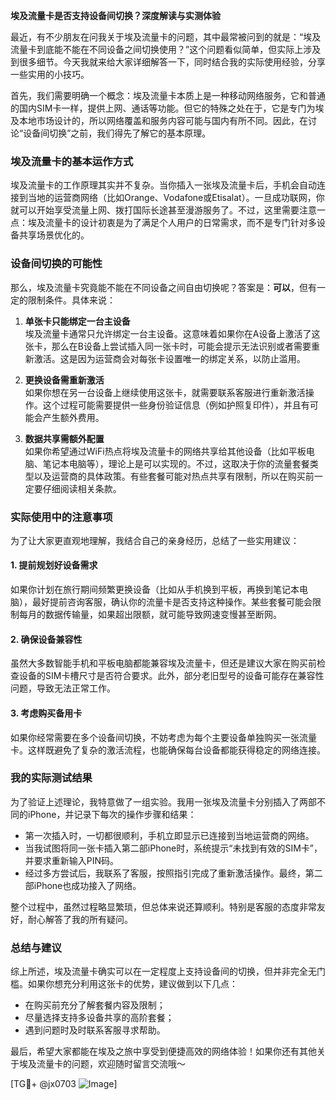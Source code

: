 **埃及流量卡是否支持设备间切换？深度解读与实测体验**

最近，有不少朋友在问我关于埃及流量卡的问题，其中最常被问到的就是：“埃及流量卡到底能不能在不同设备之间切换使用？”这个问题看似简单，但实际上涉及到很多细节。今天我就来给大家详细解答一下，同时结合我的实际使用经验，分享一些实用的小技巧。

首先，我们需要明确一个概念：埃及流量卡本质上是一种移动网络服务，它和普通的国内SIM卡一样，提供上网、通话等功能。但它的特殊之处在于，它是专门为埃及本地市场设计的，所以网络覆盖和服务内容可能与国内有所不同。因此，在讨论“设备间切换”之前，我们得先了解它的基本原理。

### 埃及流量卡的基本运作方式

埃及流量卡的工作原理其实并不复杂。当你插入一张埃及流量卡后，手机会自动连接到当地的运营商网络（比如Orange、Vodafone或Etisalat）。一旦成功联网，你就可以开始享受流量上网、拨打国际长途甚至漫游服务了。不过，这里需要注意一点：埃及流量卡的设计初衷是为了满足个人用户的日常需求，而不是专门针对多设备共享场景优化的。

### 设备间切换的可能性

那么，埃及流量卡究竟能不能在不同设备之间自由切换呢？答案是：**可以**，但有一定的限制条件。具体来说：

1. **单张卡只能绑定一台主设备**  
   埃及流量卡通常只允许绑定一台主设备。这意味着如果你在A设备上激活了这张卡，那么在B设备上尝试插入同一张卡时，可能会提示无法识别或者需要重新激活。这是因为运营商会对每张卡设置唯一的绑定关系，以防止滥用。

2. **更换设备需重新激活**  
   如果你想在另一台设备上继续使用这张卡，就需要联系客服进行重新激活操作。这个过程可能需要提供一些身份验证信息（例如护照复印件），并且有可能会产生额外费用。

3. **数据共享需额外配置**  
   如果你希望通过WiFi热点将埃及流量卡的网络共享给其他设备（比如平板电脑、笔记本电脑等），理论上是可以实现的。不过，这取决于你的流量套餐类型以及运营商的具体政策。有些套餐可能对热点共享有限制，所以在购买前一定要仔细阅读相关条款。

### 实际使用中的注意事项

为了让大家更直观地理解，我结合自己的亲身经历，总结了一些实用建议：

#### 1. 提前规划好设备需求
如果你计划在旅行期间频繁更换设备（比如从手机换到平板，再换到笔记本电脑），最好提前咨询客服，确认你的流量卡是否支持这种操作。某些套餐可能会限制每月的数据传输量，如果超出限额，就可能导致网速变慢甚至断网。

#### 2. 确保设备兼容性
虽然大多数智能手机和平板电脑都能兼容埃及流量卡，但还是建议大家在购买前检查设备的SIM卡槽尺寸是否符合要求。此外，部分老旧型号的设备可能存在兼容性问题，导致无法正常工作。

#### 3. 考虑购买备用卡
如果你经常需要在多个设备间切换，不妨考虑为每个主要设备单独购买一张流量卡。这样既避免了复杂的激活流程，也能确保每台设备都能获得稳定的网络连接。

### 我的实际测试结果

为了验证上述理论，我特意做了一组实验。我用一张埃及流量卡分别插入了两部不同的iPhone，并记录下每次的操作步骤和结果：

- 第一次插入时，一切都很顺利，手机立即显示已连接到当地运营商的网络。
- 当我试图将同一张卡插入第二部iPhone时，系统提示“未找到有效的SIM卡”，并要求重新输入PIN码。
- 经过多方尝试后，我联系了客服，按照指引完成了重新激活操作。最终，第二部iPhone也成功接入了网络。

整个过程中，虽然过程略显繁琐，但总体来说还算顺利。特别是客服的态度非常友好，耐心解答了我的所有疑问。

### 总结与建议

综上所述，埃及流量卡确实可以在一定程度上支持设备间的切换，但并非完全无门槛。如果你想充分利用这张卡的优势，建议做到以下几点：

- 在购买前充分了解套餐内容及限制；
- 尽量选择支持多设备共享的高阶套餐；
- 遇到问题时及时联系客服寻求帮助。

最后，希望大家都能在埃及之旅中享受到便捷高效的网络体验！如果你还有其他关于埃及流量卡的问题，欢迎随时留言交流哦～

[TG💪+ @jx0703 ![Image](https://github.com/user-attachments/assets/dbca1d08-cadb-493c-b0ec-ad6f7a83f270)]